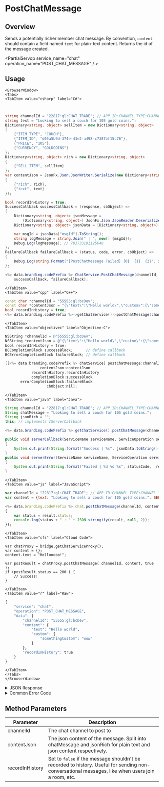 # PostChatMessage
## Overview
Sends a potentially richer member chat message. By convention, `content` should contain a field named `text` for plain-text content. Returns the id of the message created.



<PartialServop service_name="chat" operation_name="POST_CHAT_MESSAGE" / >

## Usage

```mdx-code-block
<BrowserWindow>
<Tabs>
<TabItem value="csharp" label="C#">
```

```csharp


string channelId = "22817:gl:CHAT_TRADE"; // APP_ID:CHANNEL_TYPE:CHANNEL_ID
string text = "Looking to sell a couch for 105 gold coins.";
Dictionary<string, object> sellItem = new Dictionary<string, object>
{
	{"ITEM_TYPE", "COUCH"},
	{"ITEM_ID", "d05a5b9d-374e-41e2-a498-c7387bf15c76"},
	{"PRICE", "105"},
	{"CURRENCY", "GOLDCOINS"}
};
Dictionary<string, object> rich = new Dictionary<string, object>
{
	{"SELL_ITEM", sellItem}
};
var contentJson = JsonFx.Json.JsonWriter.Serialize(new Dictionary<string, object>
{
	{"rich", rich},
	{"text", text}
});

bool recordInHistory = true;
SuccessCallback successCallback = (response, cbObject) =>
{
	Dictionary<string, object> jsonMessage =
		(Dictionary<string, object>) JsonFx.Json.JsonReader.Deserialize(response);
	Dictionary<string, object> jsonData = (Dictionary<string, object>) jsonMessage["data"];

	var msgId = jsonData["msgId"].ToString();
	string logMessage = string.Join(" | ", new[] {msgId});
	Debug.Log(logMessage); // 783733181125648
};
FailureCallback failureCallback = (status, code, error, cbObject) =>
{
	Debug.Log(string.Format("[PostChatMessage Failed] {0}  {1}  {2}", status, code, error));
};

<%= data.branding.codePrefix %>.ChatService.PostChatMessage(channelId, contentJson, recordInHistory,
	successCallback, failureCallback);
```

```mdx-code-block
</TabItem>
<TabItem value="cpp" label="C++">
```

```cpp
const char *channelId = "55555:gl:bcDev";
const char *contentJson = "{\"text\":\"Hello world\",\"custom\":{\"somethingCustom\":\"wow\"}}";
bool recordInHistory = true;
<%= data.branding.codePrefix %>->getChatService()->postChatMessage(channelId, contentJson, recordInHistory, this);
```

```mdx-code-block
</TabItem>
<TabItem value="objectivec" label="Objective-C">
```

```objectivec
NSString *channelId = @"55555:gl:bcDev";
NSString *contentJson = @"{\"text\":\"Hello world\",\"custom\":{\"somethingCustom\":\"wow\"}}";
bool recordInHistory = true;
BCCompletionBlock successBlock;      // define callback
BCErrorCompletionBlock failureBlock; // define callback

[[<%= data.branding.codePrefix %> chatService] postChatMessage:channelId
                contentJson:contentJson
            recordInHistory:recordInHistory
            completionBlock:successBlock
       errorCompletionBlock:failureBlock
                   cbObject:nil];
```

```mdx-code-block
</TabItem>
<TabItem value="java" label="Java">
```

```java
String channelId = "22817:gl:CHAT_TRADE"; // APP_ID:CHANNEL_TYPE:CHANNEL_ID
String chatMessage = "Looking to sell a couch for 105 gold coins.";
String jsonRich = "";
this; // implements IServerCallback

<%= data.branding.codePrefix %>.getChatService().postChatMessage(channelId, chatMessage, jsonRich, this);

public void serverCallback(ServiceName serviceName, ServiceOperation serviceOperation, JSONObject jsonData)
{
    System.out.print(String.format("Success | %s", jsonData.toString()));
}
public void serverError(ServiceName serviceName, ServiceOperation serviceOperation, int statusCode, int reasonCode, String jsonError)
{
    System.out.print(String.format("Failed | %d %d %s", statusCode,  reasonCode, jsonError.toString()));
}
```

```mdx-code-block
</TabItem>
<TabItem value="js" label="JavaScript">
```

```javascript
var channelId = "22817:gl:CHAT_TRADE"; // APP_ID:CHANNEL_TYPE:CHANNEL_ID
var content = {text: "Looking to sell a couch for 105 gold coins.", SELL_ITEM: {ITEM_TYPE: "COUCH"}};

<%= data.branding.codePrefix %>.chat.postChatMessage(channelId, content, result =>
{
	var status = result.status;
	console.log(status + " : " + JSON.stringify(result, null, 2));
});
```

```mdx-code-block
</TabItem>
<TabItem value="cfs" label="Cloud Code">
```

```cfscript
var chatProxy = bridge.getChatServiceProxy();
var content = {};
content.text = "Hellooooo!";

var postResult = chatProxy.postChatMessage( channelId, content, true );
if (postResult.status == 200 ) {
    // Success!
}
```

```mdx-code-block
</TabItem>
<TabItem value="r" label="Raw">
```

```r
{
	"service": "chat",
	"operation": "POST_CHAT_MESSAGE",
	"data": {
		"channelId": "55555:gl:bcDev",
		"content": {
			"text": "Hello world",
			"custom": {
				"somethingCustom": "wow"
			}
		},
		"recordInHistory": true
	}
}
```

```mdx-code-block
</TabItem>
</Tabs>
</BrowserWindow>
```

<details>
<summary>JSON Response</summary>

```json
{
    "status": 200,
    "data": {
        "msgId": "783347769003570"
    }
}
```
</details>

<details>
<summary>Common Error Code</summary>

### Status Codes
Code | Name | Description
---- | ---- | -----------
40601 | RTT_NOT_ENABLED | RTT must be enabled for this feature
40603 | CHAT_UNRECOGNIZED_CHANNEL | The specified channel is invalid

</details>


## Method Parameters
Parameter | Description
--------- | -----------
channelId | The chat channel to post to
contentJson | The json content of the message. Split into chatMessage and jsonRich for plain text and json content respectively.
recordInHistory | Set to `false` if the message shouldn't be recorded to history. Useful for sending non-conversational messages, like when users join a room, etc.


